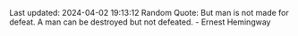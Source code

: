 Last updated: 2024-04-02 19:13:12
Random Quote: But man is not made for defeat. A man can be destroyed but not defeated. - Ernest Hemingway